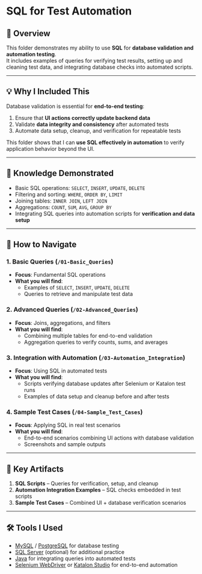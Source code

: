 # SQL for Test Automation

## 📌 Overview  
This folder demonstrates my ability to use **SQL** for **database validation and automation testing**.  
It includes examples of queries for verifying test results, setting up and cleaning test data, and integrating database checks into automated scripts.

---

## 💡 Why I Included This  
Database validation is essential for **end-to-end testing**:  
1. Ensure that **UI actions correctly update backend data**  
2. Validate **data integrity and consistency** after automated tests  
3. Automate data setup, cleanup, and verification for repeatable tests  

This folder shows that I can **use SQL effectively in automation** to verify application behavior beyond the UI.

---

## 🎯 Knowledge Demonstrated  
- Basic SQL operations: `SELECT`, `INSERT`, `UPDATE`, `DELETE`  
- Filtering and sorting: `WHERE`, `ORDER BY`, `LIMIT`  
- Joining tables: `INNER JOIN`, `LEFT JOIN`  
- Aggregations: `COUNT`, `SUM`, `AVG`, `GROUP BY`  
- Integrating SQL queries into automation scripts for **verification and data setup**  

---

## 📌 How to Navigate  

### 1. Basic Queries (`/01-Basic_Queries`)  
- **Focus**: Fundamental SQL operations  
- **What you will find**:  
  - Examples of `SELECT`, `INSERT`, `UPDATE`, `DELETE`  
  - Queries to retrieve and manipulate test data  

### 2. Advanced Queries (`/02-Advanced_Queries`)  
- **Focus**: Joins, aggregations, and filters  
- **What you will find**:  
  - Combining multiple tables for end-to-end validation  
  - Aggregation queries to verify counts, sums, and averages  

### 3. Integration with Automation (`/03-Automation_Integration`)  
- **Focus**: Using SQL in automated tests  
- **What you will find**:  
  - Scripts verifying database updates after Selenium or Katalon test runs  
  - Examples of data setup and cleanup before and after tests  

### 4. Sample Test Cases (`/04-Sample_Test_Cases`)  
- **Focus**: Applying SQL in real test scenarios  
- **What you will find**:  
  - End-to-end scenarios combining UI actions with database validation  
  - Screenshots and sample outputs  

---

## 📂 Key Artifacts  
1. **SQL Scripts** – Queries for verification, setup, and cleanup  
2. **Automation Integration Examples** – SQL checks embedded in test scripts  
3. **Sample Test Cases** – Combined UI + database verification scenarios  

---

## 🛠 Tools I Used  
- [MySQL](https://www.mysql.com/) / [PostgreSQL](https://www.postgresql.org/) for database testing  
- [SQL Server](https://www.microsoft.com/en-us/sql-server/) (optional) for additional practice  
- [Java](https://www.java.com/) for integrating queries into automated tests  
- [Selenium WebDriver](https://www.selenium.dev/) or [Katalon Studio](https://www.katalon.com/) for end-to-end automation
